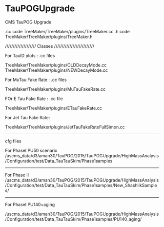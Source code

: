 TauPOGUpgrade
=============

CMS TauPOG Upgrade

.cc code TreeMaker/TreeMaker/plugins/TreeMaker.cc
.h code  TreeMaker/TreeMaker/plugins/TreeMaker.h


//////////////////// Classes //////////////////////////

For TauID plots : .cc files

TreeMaker/TreeMaker/plugins/OLDDecayMode.cc
TreeMaker/TreeMaker/plugins/NEWDecayMode.cc

For MuTau Fake Rate : .cc files

TreeMaker/TreeMaker/plugins/MuTauFakeRate.cc

FOr E Tau Fake Rate : .cc file

TreeMaker/TreeMaker/plugins/ETauFakeRate.cc

For Jet Tau Fake Rate:

TreeMaker/TreeMaker/plugins/JetTauFakeRateFullSimon.cc


----------------------------------------------------------------------------------------------------------------
cfg files


For PhaseI PU50 scenario
/uscms_data/d3/aman30/TauPOG/2015/TauPOGUpgrade/HighMassAnalysis/Configuration/test/Data_TauTauSkim/Phase1samples

----------------------------------------------------------------------------------------------------------------

For Phase II 
/uscms_data/d3/aman30/TauPOG/2015/TauPOGUpgrade/HighMassAnalysis/Configuration/test/Data_TauTauSkim/Phase1samples/New_ShashlikSamples/ 


----------------------------------------------------------------------------------------------------------------
For PhaseI PU140+aging

/uscms_data/d3/aman30/TauPOG/2015/TauPOGUpgrade/HighMassAnalysis/Configuration/test/Data_TauTauSkim/Phase1samples/PU140_aging/
